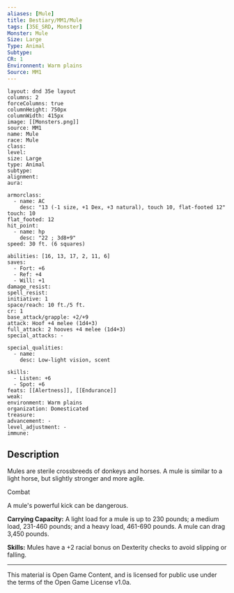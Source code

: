 ```yaml
---
aliases: [Mule]
title: Bestiary/MM1/Mule
tags: [35E_SRD, Monster]
Monster: Mule
Size: Large
Type: Animal
Subtype: 
CR: 1
Environnent: Warm plains
Source: MM1
---
```


```statblock
layout: dnd 35e layout
columns: 2
forceColumns: true
columnHeight: 750px
columnWidth: 415px
image: [[Monsters.png]]
source: MM1
name: Mule
race: Mule
class: 
level: 
size: Large
type: Animal
subtype: 
alignment: 
aura: 

armorclass:
  - name: AC
    desc: "13 (-1 size, +1 Dex, +3 natural), touch 10, flat-footed 12"
touch: 10
flat_footed: 12
hit_point:
  - name: hp
    desc: "22 ; 3d8+9"
speed: 30 ft. (6 squares)

abilities: [16, 13, 17, 2, 11, 6]
saves:
  - Fort: +6
  - Ref: +4
  - Will: +1
damage_resist: 
spell_resist: 
initiative: 1
space/reach: 10 ft./5 ft.
cr: 1
base_attack/grapple: +2/+9
attack: Hoof +4 melee (1d4+3)
full_attack: 2 hooves +4 melee (1d4+3)
special_attacks: -

special_qualities:
  - name: 
    desc: Low-light vision, scent

skills:
  - Listen: +6
  - Spot: +6
feats: [[Alertness]], [[Endurance]]
weak: 
environment: Warm plains
organization: Domesticated
treasure: 
advancement: -
level_adjustment: -
immune: 
```

## Description

<p>Mules are sterile crossbreeds of donkeys and horses. A mule is similar to a light horse, but slightly stronger and more agile.</p>
<p>Combat</p>
<p>A mule's powerful kick can be dangerous.</p>
<p>
            <b>Carrying Capacity:</b> A light load for a mule is up to 230 pounds; a medium load, 231-460 pounds; and a heavy load, 461-690 pounds. A mule can drag 3,450 pounds.</p>
<p>
            <b>Skills:</b> Mules have a +2 racial bonus on Dexterity checks to avoid slipping or falling.</p>

---

This material is Open Game Content, and is licensed for public use under
the terms of the Open Game License v1.0a.
